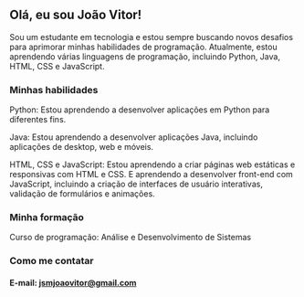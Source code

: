 ## Olá, eu sou João Vitor!

Sou um estudante em tecnologia e estou sempre buscando novos desafios para aprimorar minhas habilidades de programação. Atualmente, estou aprendendo várias linguagens de programação, incluindo Python, Java, HTML, CSS e JavaScript.

### Minhas habilidades 

Python: Estou aprendendo a desenvolver aplicações em Python para diferentes fins.

Java: Estou aprendendo a desenvolver aplicações Java, incluindo aplicações de desktop, web e móveis.

HTML, CSS e JavaScript: Estou aprendendo a criar páginas web estáticas e responsivas com HTML e CSS. E aprendendo a desenvolver front-end com JavaScript, incluindo a criação de interfaces de usuário interativas, validação de formulários e animações.


### Minha formação
Curso de programação: Análise e Desenvolvimento de Sistemas

### Como me contatar

#### E-mail: jsmjoaovitor@gmail.com
